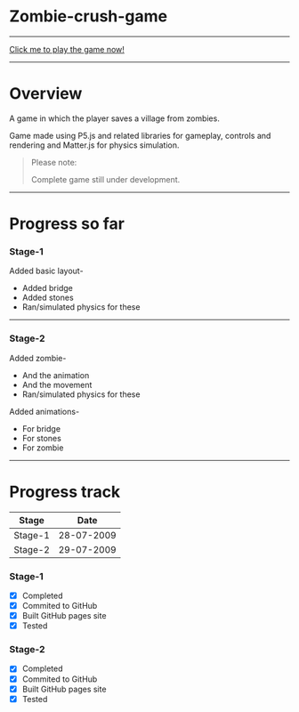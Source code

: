 # Zombie-crush-game
***

[Click me to play the game now!](https://nimbus2009.github.io/Zombie-crush-game/)

***

# Overview

A game in which the player saves a village from zombies.

Game made using P5.js and related libraries for gameplay, controls and rendering and Matter.js for physics simulation.

> Please note:
>
> Complete game still under development.

***

# Progress so far

### Stage-1

Added basic layout-
- Added bridge
- Added stones
- Ran/simulated physics for these

***

### Stage-2

Added zombie-
- And the animation
- And the movement
- Ran/simulated physics for these

Added animations-
- For bridge
- For stones
- For zombie

***

# Progress track

| Stage       | Date        |
| ----------- | ----------- |
| Stage-1     | 28-07-2009  |
| Stage-2     | 29-07-2009  |

### Stage-1

- [x] Completed
- [x] Commited to GitHub
- [x] Built GitHub pages site
- [x] Tested

### Stage-2

- [x] Completed
- [x] Commited to GitHub
- [x] Built GitHub pages site
- [x] Tested
